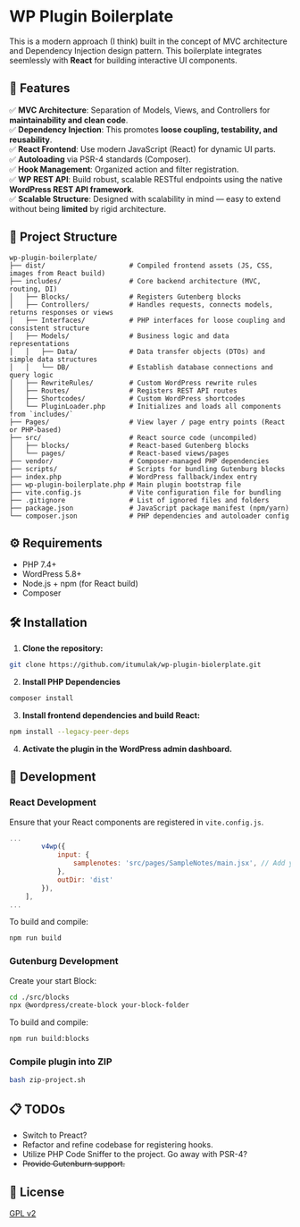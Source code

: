 # WP Plugin Boilerplate

This is a modern approach (I think) built in the concept of MVC architecture and Dependency Injection design pattern. This boilerplate integrates seemlessly with **React** for building interactive UI components.

## 🚀 Features

✅ **MVC Architecture**: Separation of Models, Views, and Controllers for **maintainability and clean code**. <br>
✅ **Dependency Injection**: This promotes **loose coupling, testability, and reusability**. <br>
✅ **React Frontend**: Use modern JavaScript (React) for dynamic UI parts. <br>
✅ **Autoloading** via PSR-4 standards (Composer). <br>
✅ **Hook Management**: Organized action and filter registration. <br>
✅ **WP REST API**: Build robust, scalable RESTful endpoints using the native **WordPress REST API framework**. <br>
✅ **Scalable Structure**: Designed with scalability in mind — easy to extend without being **limited** by rigid architecture. <br>

## 📁 Project Structure

```
wp-plugin-boilerplate/
├── dist/                     # Compiled frontend assets (JS, CSS, images from React build)
├── includes/                 # Core backend architecture (MVC, routing, DI)
│   ├── Blocks/               # Registers Gutenberg blocks
│   ├── Controllers/          # Handles requests, connects models, returns responses or views
│   ├── Interfaces/           # PHP interfaces for loose coupling and consistent structure
│   ├── Models/               # Business logic and data representations
│   │   ├── Data/             # Data transfer objects (DTOs) and simple data structures
│   │   └── DB/               # Establish database connections and query logic
│   ├── RewriteRules/         # Custom WordPress rewrite rules
│   ├── Routes/               # Registers REST API routes
│   ├── Shortcodes/           # Custom WordPress shortcodes
│   └── PluginLoader.php      # Initializes and loads all components from `includes/`
├── Pages/                    # View layer / page entry points (React or PHP-based)
├── src/                      # React source code (uncompiled)
│   ├── blocks/               # React-based Gutenberg blocks
│   └── pages/                # React-based views/pages
├── vendor/                   # Composer-managed PHP dependencies
├── scripts/                  # Scripts for bundling Gutenburg blocks
├── index.php                 # WordPress fallback/index entry
├── wp-plugin-boilerplate.php # Main plugin bootstrap file
├── vite.config.js            # Vite configuration file for bundling
├── .gitignore                # List of ignored files and folders
├── package.json              # JavaScript package manifest (npm/yarn)
└── composer.json             # PHP dependencies and autoloader config
```

## ⚙️ Requirements

- PHP 7.4+
- WordPress 5.8+
- Node.js + npm (for React build)
- Composer

## 🛠️ Installation

1. **Clone the repository:**

```sh
git clone https://github.com/itumulak/wp-plugin-biolerplate.git
```

2. **Install PHP Dependencies**

```sh
composer install
```

3. **Install frontend dependencies and build React:**

```sh
npm install --legacy-peer-deps
```

4. **Activate the plugin in the WordPress admin dashboard.**

## 🧪 Development

### React Development

Ensure that your React components are registered in ``vite.config.js``.

```js
...
        v4wp({
            input: {
                samplenotes: 'src/pages/SampleNotes/main.jsx', // Add your react components.
            },
            outDir: 'dist'
        }),
    ],
...
```

To build and compile:

```sh
npm run build
```

### Gutenburg Development

Create your start Block:

```sh
cd ./src/blocks
npx @wordpress/create-block your-block-folder
```

To build and compile:

```sh
npm run build:blocks
```

### Compile plugin into ZIP

```sh
bash zip-project.sh
```

## 📋 TODOs
- Switch to Preact?
- Refactor and refine codebase for registering hooks.
- Utilize PHP Code Sniffer to the project. Go away with PSR-4?
- ~~Provide Gutenburn support.~~

## 📜 License
[GPL v2](https://www.gnu.org/licenses/old-licenses/gpl-2.0.en.html)



